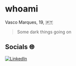 # whoami
Vasco Marques, 19, :portugal: <br>
> Some dark things going on

## Socials :globe_with_meridians:
[![LinkedIn](https://www.google.com/url?sa=i&url=https%3A%2F%2Fcommons.wikimedia.org%2Fwiki%2FFile%3ALinkedin.svg&psig=AOvVaw3_rs-osw2DGorBKJSfKdBj&ust=1704841729320000&source=images&cd=vfe&ved=0CBIQjRxqFwoTCMC5mL_0zoMDFQAAAAAdAAAAABAE)](https://www.linkedin.com/in/vascojtmarques/)




